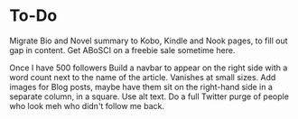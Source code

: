 # To-Do

Migrate Bio and Novel summary to Kobo, Kindle and Nook pages, to fill out gap in content. Get ABoSCI on a freebie sale sometime here.

Once I have 500 followers
Build a navbar to appear on the right side with a word count next to the name of the article. Vanishes at small sizes.
Add images for Blog posts, maybe have them sit on the right-hand side in a separate column, in a square. Use alt text.
Do a full Twitter purge of people who look meh who didn't follow me back.
